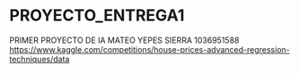 # PROYECTO_ENTREGA1
PRIMER PROYECTO DE IA 
MATEO YEPES SIERRA
1036951588
https://www.kaggle.com/competitions/house-prices-advanced-regression-techniques/data
